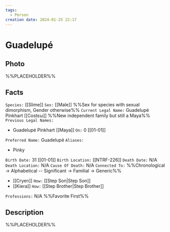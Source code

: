 ```yaml
---
tags:
  - Person
creation date: 2024-01-25 22:17
---
```

# Guadelupé

## Photo

%%PLACEHOLDER%%

## Facts

`Species:` [[Slime]]
`Sex:` [[Male]] %%Sex for species with sexual dimorphism, Gender otherwise%%
`Current Legal Name:` Guadelupé Pinkhart [[Costεω]] %%New independent family but still a Maya%%
`Previous Legal Names:`
- Guadelupé Pinkhart [[Maya]] `On:` 0 [[01-01]]

`Preferred Name:` Guadelupé
`Aliases:`
- Pinky

`Birth Date:` 31 [[01-01]]
`Birth Location:` [[NTRF-226]]
`Death Date:` N/A
`Death Location:` N/A
`Cause Of Death:` N/A
`Connected To:` %%Chronological -> Alphabetical -- Significant -> Familial -> Generic%%
- [[Cryen]] `How:` [[Step Son|Step Son]]
- [[Kiera]] `How:` [[Step Brother|Step Brother]]

`Professions:` N/A %%Favorite First%%

## Description

%%PLACEHOLDER%%
